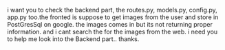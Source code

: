i want you to check the backend part, the routes.py, models.py, config.py, app.py too.the fronted is suppose to get images from the user and store in PostGresSql on google. the images comes in but its not returning proper information. and i cant search the for the images from the web. i need you to help me look into the Backend part.. thanks.
